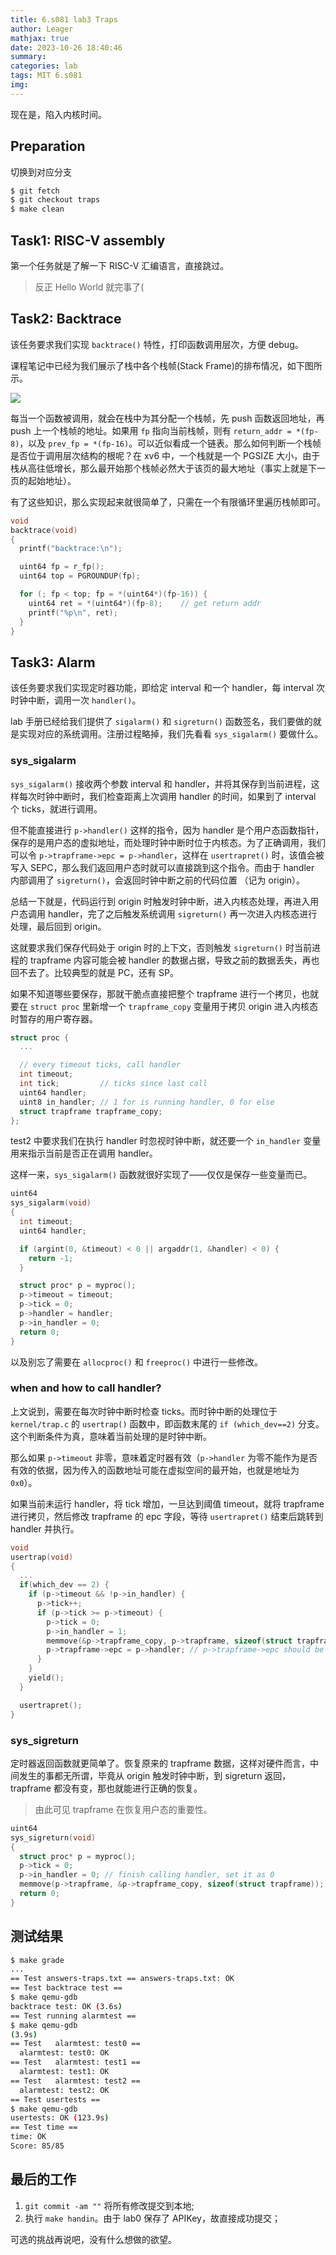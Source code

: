 ```yaml
---
title: 6.s081 lab3 Traps
author: Leager
mathjax: true
date: 2023-10-26 18:40:46
summary:
categories: lab
tags: MIT 6.s081
img:
---
```


现在是，陷入内核时间。

<!--more-->

## Preparation

切换到对应分支

```bash
$ git fetch
$ git checkout traps
$ make clean
```

## Task1: RISC-V assembly

第一个任务就是了解一下 RISC-V 汇编语言，直接跳过。

> 反正 Hello World 就完事了(

## Task2: Backtrace

该任务要求我们实现 `backtrace()` 特性，打印函数调用层次，方便 debug。

课程笔记中已经为我们展示了栈中各个栈帧(Stack Frame)的排布情况，如下图所示。

<img src="1.png"/>

每当一个函数被调用，就会在栈中为其分配一个栈帧，先 push 函数返回地址，再 push 上一个栈帧的地址。如果用 `fp` 指向当前栈帧，则有 `return_addr = *(fp-8)`，以及 `prev_fp = *(fp-16)`。可以近似看成一个链表。那么如何判断一个栈帧是否位于调用层次结构的根呢？在 xv6 中，一个栈就是一个 PGSIZE 大小，由于栈从高往低增长，那么最开始那个栈帧必然大于该页的最大地址（事实上就是下一页的起始地址）。

有了这些知识，那么实现起来就很简单了，只需在一个有限循环里遍历栈帧即可。

```C kernel/printf.c
void
backtrace(void)
{
  printf("backtrace:\n");

  uint64 fp = r_fp();
  uint64 top = PGROUNDUP(fp);

  for (; fp < top; fp = *(uint64*)(fp-16)) {
    uint64 ret = *(uint64*)(fp-8);    // get return addr
    printf("%p\n", ret);
  }
}
```

## Task3: Alarm

该任务要求我们实现定时器功能，即给定 interval 和一个 handler，每 interval 次时钟中断，调用一次 `handler()`。

lab 手册已经给我们提供了 `sigalarm()` 和 `sigreturn()` 函数签名，我们要做的就是实现对应的系统调用。注册过程略掉，我们先看看 `sys_sigalarm()` 要做什么。

### sys_sigalarm

`sys_sigalarm()` 接收两个参数 interval 和 handler，并将其保存到当前进程，这样每次时钟中断时，我们检查距离上次调用 handler 的时间，如果到了 interval 个 ticks，就进行调用。

但不能直接进行 `p->handler()` 这样的指令，因为 handler 是个用户态函数指针，保存的是用户态的虚拟地址，而处理时钟中断时位于内核态。为了正确调用，我们可以令 `p->trapframe->epc = p->handler`，这样在 `usertrapret()` 时，该值会被写入 SEPC，那么我们返回用户态时就可以直接跳到这个指令。而由于 handler 内部调用了 `sigreturn()`，会返回时钟中断之前的代码位置 （记为 origin）。

总结一下就是，代码运行到 origin 时触发时钟中断，进入内核态处理，再进入用户态调用 handler，完了之后触发系统调用 `sigreturn()` 再一次进入内核态进行处理，最后回到 origin。

这就要求我们保存代码处于 origin 时的上下文，否则触发 `sigreturn()` 时当前进程的 trapframe 内容可能会被 handler 的数据占据，导致之前的数据丢失，再也回不去了。比较典型的就是 PC，还有 SP。

如果不知道哪些要保存，那就干脆点直接把整个 trapframe 进行一个拷贝，也就要在 `struct proc` 里新增一个 `trapframe_copy` 变量用于拷贝 origin 进入内核态时暂存的用户寄存器。

```C kernel/proc.h
struct proc {
  ...

  // every timeout ticks, call handler
  int timeout;                 
  int tick;         // ticks since last call
  uint64 handler;
  uint8 in_handler; // 1 for is running handler, 0 for else
  struct trapframe trapframe_copy;
};
```

test2 中要求我们在执行 handler 时忽视时钟中断，就还要一个 `in_handler` 变量用来指示当前是否正在调用 handler。

这样一来，`sys_sigalarm()` 函数就很好实现了——仅仅是保存一些变量而已。

```C kernel/sysproc.c
uint64
sys_sigalarm(void)
{
  int timeout;
  uint64 handler;

  if (argint(0, &timeout) < 0 || argaddr(1, &handler) < 0) {
    return -1;
  }

  struct proc* p = myproc();
  p->timeout = timeout;
  p->tick = 0;
  p->handler = handler;
  p->in_handler = 0;
  return 0;
}
```

以及别忘了需要在 `allocproc()` 和 `freeproc()` 中进行一些修改。

### when and how to call handler?

上文说到，需要在每次时钟中断时检查 ticks。而时钟中断的处理位于 `kernel/trap.c` 的 `usertrap()` 函数中，即函数末尾的 `if (which_dev==2)` 分支。这个判断条件为真，意味着当前处理的是时钟中断。

那么如果 `p->timeout` 非零，意味着定时器有效（`p->handler` 为零不能作为是否有效的依据，因为传入的函数地址可能在虚拟空间的最开始，也就是地址为 `0x0`）。

如果当前未运行 handler，将 tick 增加，一旦达到阈值 timeout，就将 trapframe 进行拷贝，然后修改 trapframe 的 epc 字段，等待 `usertrapret()` 结束后跳转到 handler 并执行。

```C kernel/trap.c
void
usertrap(void)
{
  ...
  if(which_dev == 2) {
    if (p->timeout && !p->in_handler) {
      p->tick++;
      if (p->tick >= p->timeout) {
        p->tick = 0;
        p->in_handler = 1;
        memmove(&p->trapframe_copy, p->trapframe, sizeof(struct trapframe));
        p->trapframe->epc = p->handler; // p->trapframe->epc should be set as the handler address
      }
    }
    yield();
  }

  usertrapret();
}
```

### sys_sigreturn

定时器返回函数就更简单了。恢复原来的 trapframe 数据，这样对硬件而言，中间发生的事都无所谓，毕竟从 origin 触发时钟中断，到 sigreturn 返回，trapframe 都没有变，那也就能进行正确的恢复。

> 由此可见 trapframe 在恢复用户态的重要性。

```C kernel/sysproc.c
uint64
sys_sigreturn(void)
{
  struct proc* p = myproc();
  p->tick = 0;
  p->in_handler = 0; // finish calling handler, set it as 0
  memmove(p->trapframe, &p->trapframe_copy, sizeof(struct trapframe));
  return 0;
}
```

## 测试结果

```bash
$ make grade
...
== Test answers-traps.txt == answers-traps.txt: OK 
== Test backtrace test == 
$ make qemu-gdb
backtrace test: OK (3.6s) 
== Test running alarmtest == 
$ make qemu-gdb
(3.9s) 
== Test   alarmtest: test0 == 
  alarmtest: test0: OK 
== Test   alarmtest: test1 == 
  alarmtest: test1: OK 
== Test   alarmtest: test2 == 
  alarmtest: test2: OK 
== Test usertests == 
$ make qemu-gdb
usertests: OK (123.9s) 
== Test time == 
time: OK 
Score: 85/85
```

## 最后的工作

1. `git commit -am ""` 将所有修改提交到本地;
2. 执行 `make handin`。由于 lab0 保存了 APIKey，故直接成功提交；

可选的挑战再说吧，没有什么想做的欲望。